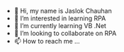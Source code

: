 - 👋 Hi, my name is Jaslok Chauhan
- 👀 I’m interested in learning RPA
- 🌱 I’m currently learning VB .Net
- 💞️ I’m looking to collaborate on RPA
- 📫 How to reach me ...

<!---
jaslok13/jaslok13 is a ✨ special ✨ repository because its `README.md` (this file) appears on your GitHub profile.
You can click the Preview link to take a look at your changes.
--->
